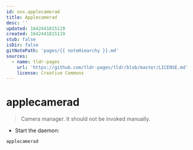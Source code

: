 ```yaml
---
id: osx.applecamerad
title: Applecamerad
desc: ''
updated: 1642441815119
created: 1642441815119
stub: false
isDir: false
gitNotePath: 'pages/{{ noteHiearchy }}.md'
sources:
  - name: tldr-pages
    url: 'https://github.com/tldr-pages/tldr/blob/master/LICENSE.md'
    license: Creative Commons
---
```

# applecamerad

> Camera manager.
> It should not be invoked manually.

- Start the daemon:

`applecamerad`

